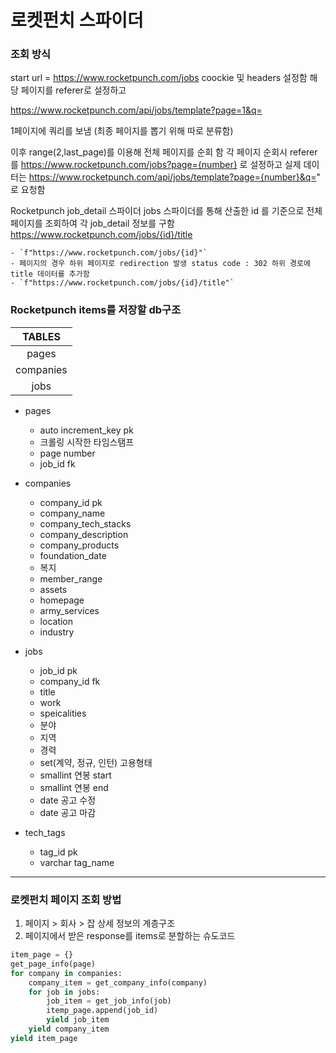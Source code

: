 # 로켓펀치 스파이더

### 조회 방식

start url = https://www.rocketpunch.com/jobs
coockie 및 headers 설정함
해당 페이지를 referer로 설정하고

https://www.rocketpunch.com/api/jobs/template?page=1&q=

1페이지에 쿼리를 보냄 (최종 페이지를 뽑기 위해 따로 분류함)

이후 range(2,last_page)를 이용해 전체 페이지를 순회 함
각 페이지 순회시 referer를
https://www.rocketpunch.com/jobs?page={number} 로 설정하고
실제 데이터는
https://www.rocketpunch.com/api/jobs/template?page={number}&q="
로 요청함

Rocketpunch job_detail 스파이더
jobs 스파이더를 통해 산출한 id 를 기준으로 전체 페이지를 조회하여 각 job_detail 정보를 구함
https://www.rocketpunch.com/jobs/{id}/title

    - `f"https://www.rocketpunch.com/jobs/{id}"`
    - 페이지의 경우 하위 페이지로 redirection 발생 status code : 302 하위 경로에 title 데이터를 추가함
    - `f"https://www.rocketpunch.com/jobs/{id}/title"`

### Rocketpunch items를 저장할 db구조

|  TABLES   |
| :-------: |
|   pages   |
| companies |
|   jobs    |

- pages

  - auto increment_key pk
  - 크롤링 시작한 타임스탬프
  - page number
  - job_id fk

- companies

  - company_id pk
  - company_name
  - company_tech_stacks
  - company_description
  - company_products
  - foundation_date
  - 복지
  - member_range
  - assets
  - homepage
  - army_services
  - location
  - industry

- jobs

  - job_id pk
  - company_id fk
  - title
  - work
  - speicalities
  - 분야
  - 지역
  - 경력
  - set(계약, 정규, 인턴) 고용형태
  - smallint 연봉 start
  - smallint 연봉 end
  - date 공고 수정
  - date 공고 마감

- tech_tags
  - tag_id pk
  - varchar tag_name

---

### 로켓펀치 페이지 조회 방법

1. 페이지 > 회사 > 잡 상세 정보의 계층구조
2. 페이지에서 받은 response를 items로 분할하는 슈도코드

```python
item_page = {}
get_page_info(page)
for company in companies:
    company_item = get_company_info(company)
    for job in jobs:
        job_item = get_job_info(job)
        itemp_page.append(job_id)
        yield job_item
    yield company_item
yield item_page
```
